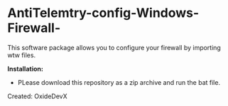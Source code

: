 # AntiTelemtry-config-Windows-Firewall-
This software package allows you to configure your firewall by importing wtw files.

<b> Installation: </b>
* PLease download this repository as a zip archive and run the bat file.

Created: OxideDevX
